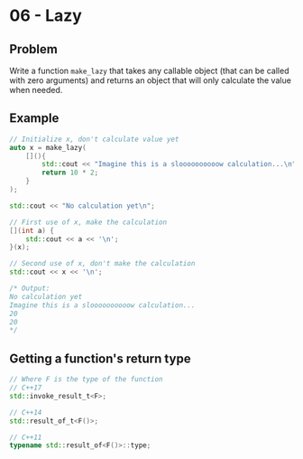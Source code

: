 # 06 - Lazy

## Problem

Write a function ```make_lazy``` that takes any callable object (that can be called with zero arguments) and returns an object that will only calculate the value when needed.

## Example

```c++
// Initialize x, don't calculate value yet
auto x = make_lazy(
    [](){
        std::cout << "Imagine this is a sloooooooooow calculation...\n";
        return 10 * 2;
    }
);

std::cout << "No calculation yet\n";

// First use of x, make the calculation
[](int a) {
    std::cout << a << '\n';
}(x);

// Second use of x, don't make the calculation
std::cout << x << '\n';

/* Output:
No calculation yet
Imagine this is a sloooooooooow calculation...
20
20
*/
```

## Getting a function's return type

```c++
// Where F is the type of the function
// C++17
std::invoke_result_t<F>;

// C++14
std::result_of_t<F()>;

// C++11
typename std::result_of<F()>::type;
```
